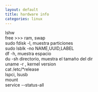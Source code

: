 ```yaml
---
layout: default
title: hardware info
categories: linux
---
```

lshw  
free  >>> ram, swap  
sudo fdisk -l, muestra particiones  
sudo lsblk -no NAME,UUID,LABEL  
df -h, muestra espacio  
du -sh directorio, muestra el tamaño del dir  
uname -r , kernel version  
cat /etc/*release  
lspci, lsusb  
mount  
service --status-all  

